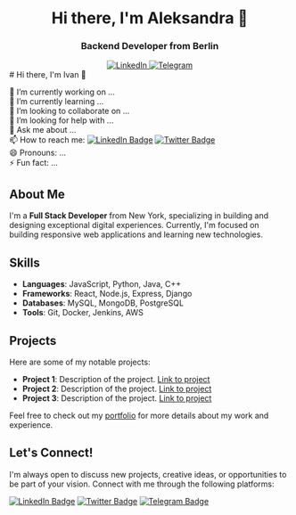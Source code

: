 
<div id="header" align="center">
    <h1>Hi there, I'm Aleksandra 👋</h1>
    <h3>Backend Developer from Berlin</h3>

<a href="https://www.linkedin.com/in/aleksandra-cheidze-371148254/">
    <img src="https://img.shields.io/badge/LinkedIn-blue?style=for-the-badge&logo=linkedin&logoColor=white" alt="LinkedIn"/>
</a>
 <a href="https://t.me/AlexaCxeidze">
        <img src="https://img.shields.io/badge/Telegram-blue?style=for-the-badge&logo=telegram&logoColor=white" alt="Telegram"/>
    </a>
    </div>
# Hi there, I'm Ivan 👋

🔭 I’m currently working on ...  
🌱 I’m currently learning ...  
👯 I’m looking to collaborate on ...  
🤔 I’m looking for help with ...  
💬 Ask me about ...  
📫 How to reach me: [![LinkedIn Badge](https://img.shields.io/badge/-LinkedIn-blue?style=flat-square&logo=Linkedin&logoColor=white&link=linkedin-url)](linkedin-url) [![Twitter Badge](https://img.shields.io/badge/-Twitter-blue?style=flat-square&logo=Twitter&logoColor=white&link=twitter-url)](twitter-url)  
😄 Pronouns: ...  
⚡ Fun fact: ...

## About Me

I'm a **Full Stack Developer** from New York, specializing in building and designing exceptional digital experiences. Currently, I'm focused on building responsive web applications and learning new technologies.

## Skills

- **Languages**: JavaScript, Python, Java, C++
- **Frameworks**: React, Node.js, Express, Django
- **Databases**: MySQL, MongoDB, PostgreSQL
- **Tools**: Git, Docker, Jenkins, AWS

## Projects

Here are some of my notable projects:

- **Project 1**: Description of the project. [Link to project](project-url)
- **Project 2**: Description of the project. [Link to project](project-url)
- **Project 3**: Description of the project. [Link to project](project-url)

Feel free to check out my [portfolio](portfolio-url) for more details about my work and experience.

## Let's Connect!

I'm always open to discuss new projects, creative ideas, or opportunities to be part of your vision. Connect with me through the following platforms:

[![LinkedIn Badge](https://img.shields.io/badge/-LinkedIn-blue?style=flat-square&logo=Linkedin&logoColor=white&link=linkedin-url)](linkedin-url)
[![Twitter Badge](https://img.shields.io/badge/-Twitter-blue?style=flat-square&logo=Twitter&logoColor=white&link=twitter-url)](twitter-url)
[![Telegram Badge](https://img.shields.io/badge/-Telegram-blue?style=flat-square&logo=Telegram&logoColor=white&link=telegram-url)](telegram-url)

<!--
**AleksandraCheidze/AleksandraCheidze** is a ✨ _special_ ✨ repository because its `README.md` (this file) appears on your GitHub profile.

Here are some ideas to get you started:

- 🔭 I’m currently working on ...
- 🌱 I’m currently learning ...
- 👯 I’m looking to collaborate on ...
- 🤔 I’m looking for help with ...
- 💬 Ask me about ...
- 📫 How to reach me: ...
- 😄 Pronouns: ...
- ⚡ Fun fact: ...
-->
